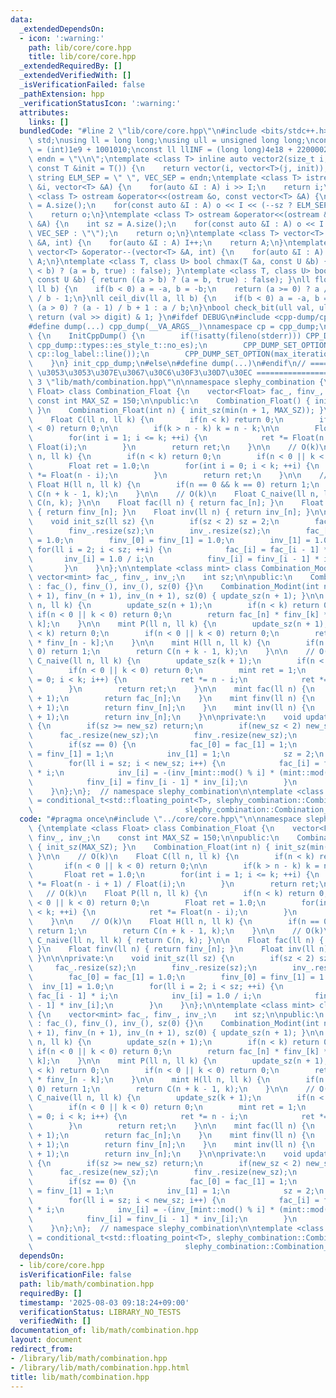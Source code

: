 ```yaml
---
data:
  _extendedDependsOn:
  - icon: ':warning:'
    path: lib/core/core.hpp
    title: lib/core/core.hpp
  _extendedRequiredBy: []
  _extendedVerifiedWith: []
  _isVerificationFailed: false
  _pathExtension: hpp
  _verificationStatusIcon: ':warning:'
  attributes:
    links: []
  bundledCode: "#line 2 \"lib/core/core.hpp\"\n#include <bits/stdc++.h>\nusing namespace\
    \ std;\nusing ll = long long;\nusing ull = unsigned long long;\nconst int INF\
    \ = (int)1e9 + 1001010;\nconst ll llINF = (long long)4e18 + 22000020;\nconst string\
    \ endn = \"\\n\";\ntemplate <class T> inline auto vector2(size_t i, size_t j,\
    \ const T &init = T()) {\n    return vector(i, vector<T>(j, init));\n}\nconst\
    \ string ELM_SEP = \" \", VEC_SEP = endn;\ntemplate <class T> istream &operator>>(istream\
    \ &i, vector<T> &A) {\n    for(auto &I : A) i >> I;\n    return i;\n}\ntemplate\
    \ <class T> ostream &operator<<(ostream &o, const vector<T> &A) {\n    int sz\
    \ = A.size();\n    for(const auto &I : A) o << I << (--sz ? ELM_SEP : \"\");\n\
    \    return o;\n}\ntemplate <class T> ostream &operator<<(ostream &o, const vector<vector<T>>\
    \ &A) {\n    int sz = A.size();\n    for(const auto &I : A) o << I << (--sz ?\
    \ VEC_SEP : \"\");\n    return o;\n}\ntemplate <class T> vector<T> &operator++(vector<T>\
    \ &A, int) {\n    for(auto &I : A) I++;\n    return A;\n}\ntemplate <class T>\
    \ vector<T> &operator--(vector<T> &A, int) {\n    for(auto &I : A) I--;\n    return\
    \ A;\n}\ntemplate <class T, class U> bool chmax(T &a, const U &b) { return ((a\
    \ < b) ? (a = b, true) : false); }\ntemplate <class T, class U> bool chmin(T &a,\
    \ const U &b) { return ((a > b) ? (a = b, true) : false); }\nll floor_div(ll a,\
    \ ll b) {\n    if(b < 0) a = -a, b = -b;\n    return (a >= 0) ? a / b : (a + 1)\
    \ / b - 1;\n}\nll ceil_div(ll a, ll b) {\n    if(b < 0) a = -a, b = -b;\n    return\
    \ (a > 0) ? (a - 1) / b + 1 : a / b;\n}\nbool check_bit(ull val, ull digit) {\
    \ return (val >> digit) & 1; }\n#ifdef DEBUG\n#include <cpp-dump/cpp-dump.hpp>\n\
    #define dump(...) cpp_dump(__VA_ARGS__)\nnamespace cp = cpp_dump;\nstruct InitCppDump\
    \ {\n    InitCppDump() {\n        if(!isatty(fileno(stderr))) CPP_DUMP_SET_OPTION(es_style,\
    \ cpp_dump::types::es_style_t::no_es);\n        CPP_DUMP_SET_OPTION(log_label_func,\
    \ cp::log_label::line());\n        CPP_DUMP_SET_OPTION(max_iteration_count, 30);\n\
    \    }\n} init_cpp_dump;\n#else\n#define dump(...)\n#endif\n// ====================\
    \ \u3053\u3053\u307E\u3067\u30C6\u30F3\u30D7\u30EC ====================\n#line\
    \ 3 \"lib/math/combination.hpp\"\n\nnamespace slephy_combination {\ntemplate <class\
    \ Float> class Combination_Float {\n    vector<Float> fac_, finv_, inv_;\n   \
    \ const int MAX_SZ = 150;\n\npublic:\n    Combination_Float() { init_sz(MAX_SZ);\
    \ }\n    Combination_Float(int n) { init_sz(min(n + 1, MAX_SZ)); }\n\n    // O(k)\n\
    \    Float C(ll n, ll k) {\n        if(n < k) return 0;\n        if(n < 0 || k\
    \ < 0) return 0;\n\n        if(k > n - k) k = n - k;\n\n        Float ret = 1.0;\n\
    \        for(int i = 1; i <= k; ++i) {\n            ret *= Float(n - i + 1) /\
    \ Float(i);\n        }\n        return ret;\n    }\n\n    // O(k)\n    Float P(ll\
    \ n, ll k) {\n        if(n < k) return 0;\n        if(n < 0 || k < 0) return 0;\n\
    \        Float ret = 1.0;\n        for(int i = 0; i < k; ++i) {\n            ret\
    \ *= Float(n - i);\n        }\n        return ret;\n    }\n\n    // O(k)\n   \
    \ Float H(ll n, ll k) {\n        if(n == 0 && k == 0) return 1;\n        return\
    \ C(n + k - 1, k);\n    }\n\n    // O(k)\n    Float C_naive(ll n, ll k) { return\
    \ C(n, k); }\n\n    Float fac(ll n) { return fac_[n]; }\n    Float finv(ll n)\
    \ { return finv_[n]; }\n    Float inv(ll n) { return inv_[n]; }\n\n\nprivate:\n\
    \    void init_sz(ll sz) {\n        if(sz < 2) sz = 2;\n        fac_.resize(sz);\n\
    \        finv_.resize(sz);\n        inv_.resize(sz);\n        fac_[0] = fac_[1]\
    \ = 1.0;\n        finv_[0] = finv_[1] = 1.0;\n        inv_[1] = 1.0;\n       \
    \ for(ll i = 2; i < sz; ++i) {\n            fac_[i] = fac_[i - 1] * i;\n     \
    \       inv_[i] = 1.0 / i;\n            finv_[i] = finv_[i - 1] * inv_[i];\n \
    \       }\n    }\n};\n\ntemplate <class mint> class Combination_Modint {\n   \
    \ vector<mint> fac_, finv_, inv_;\n    int sz;\n\npublic:\n    Combination_Modint()\
    \ : fac_(), finv_(), inv_(), sz(0) {}\n    Combination_Modint(int n) : fac_(n\
    \ + 1), finv_(n + 1), inv_(n + 1), sz(0) { update_sz(n + 1); }\n\n    mint C(ll\
    \ n, ll k) {\n        update_sz(n + 1);\n        if(n < k) return 0;\n       \
    \ if(n < 0 || k < 0) return 0;\n        return fac_[n] * finv_[k] * finv_[n -\
    \ k];\n    }\n\n    mint P(ll n, ll k) {\n        update_sz(n + 1);\n        if(n\
    \ < k) return 0;\n        if(n < 0 || k < 0) return 0;\n        return fac_[n]\
    \ * finv_[n - k];\n    }\n\n    mint H(ll n, ll k) {\n        if(n == 0 && k ==\
    \ 0) return 1;\n        return C(n + k - 1, k);\n    }\n\n    // O(k)\n    mint\
    \ C_naive(ll n, ll k) {\n        update_sz(k + 1);\n        if(n < k) return 0;\n\
    \        if(n < 0 || k < 0) return 0;\n        mint ret = 1;\n        for(ll i\
    \ = 0; i < k; i++) {\n            ret *= n - i;\n            ret *= inv_[i + 1];\n\
    \        }\n        return ret;\n    }\n\n    mint fac(ll n) {\n        update_sz(n\
    \ + 1);\n        return fac_[n];\n    }\n    mint finv(ll n) {\n        update_sz(n\
    \ + 1);\n        return finv_[n];\n    }\n    mint inv(ll n) {\n        update_sz(n\
    \ + 1);\n        return inv_[n];\n    }\n\nprivate:\n    void update_sz(ll new_sz)\
    \ {\n        if(sz >= new_sz) return;\n        if(new_sz < 2) new_sz = 2;\n  \
    \      fac_.resize(new_sz);\n        finv_.resize(new_sz);\n        inv_.resize(new_sz);\n\
    \        if(sz == 0) {\n            fac_[0] = fac_[1] = 1;\n            finv_[0]\
    \ = finv_[1] = 1;\n            inv_[1] = 1;\n            sz = 2;\n        }\n\
    \        for(ll i = sz; i < new_sz; i++) {\n            fac_[i] = fac_[i - 1]\
    \ * i;\n            inv_[i] = -(inv_[mint::mod() % i] * (mint::mod() / i));\n\
    \            finv_[i] = finv_[i - 1] * inv_[i];\n        }\n        sz = new_sz;\n\
    \    }\n};\n};  // namespace slephy_combination\n\ntemplate <class T>\nusing Combination\
    \ = conditional_t<std::floating_point<T>, slephy_combination::Combination_Float<T>,\n\
    \                                  slephy_combination::Combination_Modint<T>>;\n"
  code: "#pragma once\n#include \"../core/core.hpp\"\n\nnamespace slephy_combination\
    \ {\ntemplate <class Float> class Combination_Float {\n    vector<Float> fac_,\
    \ finv_, inv_;\n    const int MAX_SZ = 150;\n\npublic:\n    Combination_Float()\
    \ { init_sz(MAX_SZ); }\n    Combination_Float(int n) { init_sz(min(n + 1, MAX_SZ));\
    \ }\n\n    // O(k)\n    Float C(ll n, ll k) {\n        if(n < k) return 0;\n \
    \       if(n < 0 || k < 0) return 0;\n\n        if(k > n - k) k = n - k;\n\n \
    \       Float ret = 1.0;\n        for(int i = 1; i <= k; ++i) {\n            ret\
    \ *= Float(n - i + 1) / Float(i);\n        }\n        return ret;\n    }\n\n \
    \   // O(k)\n    Float P(ll n, ll k) {\n        if(n < k) return 0;\n        if(n\
    \ < 0 || k < 0) return 0;\n        Float ret = 1.0;\n        for(int i = 0; i\
    \ < k; ++i) {\n            ret *= Float(n - i);\n        }\n        return ret;\n\
    \    }\n\n    // O(k)\n    Float H(ll n, ll k) {\n        if(n == 0 && k == 0)\
    \ return 1;\n        return C(n + k - 1, k);\n    }\n\n    // O(k)\n    Float\
    \ C_naive(ll n, ll k) { return C(n, k); }\n\n    Float fac(ll n) { return fac_[n];\
    \ }\n    Float finv(ll n) { return finv_[n]; }\n    Float inv(ll n) { return inv_[n];\
    \ }\n\n\nprivate:\n    void init_sz(ll sz) {\n        if(sz < 2) sz = 2;\n   \
    \     fac_.resize(sz);\n        finv_.resize(sz);\n        inv_.resize(sz);\n\
    \        fac_[0] = fac_[1] = 1.0;\n        finv_[0] = finv_[1] = 1.0;\n      \
    \  inv_[1] = 1.0;\n        for(ll i = 2; i < sz; ++i) {\n            fac_[i] =\
    \ fac_[i - 1] * i;\n            inv_[i] = 1.0 / i;\n            finv_[i] = finv_[i\
    \ - 1] * inv_[i];\n        }\n    }\n};\n\ntemplate <class mint> class Combination_Modint\
    \ {\n    vector<mint> fac_, finv_, inv_;\n    int sz;\n\npublic:\n    Combination_Modint()\
    \ : fac_(), finv_(), inv_(), sz(0) {}\n    Combination_Modint(int n) : fac_(n\
    \ + 1), finv_(n + 1), inv_(n + 1), sz(0) { update_sz(n + 1); }\n\n    mint C(ll\
    \ n, ll k) {\n        update_sz(n + 1);\n        if(n < k) return 0;\n       \
    \ if(n < 0 || k < 0) return 0;\n        return fac_[n] * finv_[k] * finv_[n -\
    \ k];\n    }\n\n    mint P(ll n, ll k) {\n        update_sz(n + 1);\n        if(n\
    \ < k) return 0;\n        if(n < 0 || k < 0) return 0;\n        return fac_[n]\
    \ * finv_[n - k];\n    }\n\n    mint H(ll n, ll k) {\n        if(n == 0 && k ==\
    \ 0) return 1;\n        return C(n + k - 1, k);\n    }\n\n    // O(k)\n    mint\
    \ C_naive(ll n, ll k) {\n        update_sz(k + 1);\n        if(n < k) return 0;\n\
    \        if(n < 0 || k < 0) return 0;\n        mint ret = 1;\n        for(ll i\
    \ = 0; i < k; i++) {\n            ret *= n - i;\n            ret *= inv_[i + 1];\n\
    \        }\n        return ret;\n    }\n\n    mint fac(ll n) {\n        update_sz(n\
    \ + 1);\n        return fac_[n];\n    }\n    mint finv(ll n) {\n        update_sz(n\
    \ + 1);\n        return finv_[n];\n    }\n    mint inv(ll n) {\n        update_sz(n\
    \ + 1);\n        return inv_[n];\n    }\n\nprivate:\n    void update_sz(ll new_sz)\
    \ {\n        if(sz >= new_sz) return;\n        if(new_sz < 2) new_sz = 2;\n  \
    \      fac_.resize(new_sz);\n        finv_.resize(new_sz);\n        inv_.resize(new_sz);\n\
    \        if(sz == 0) {\n            fac_[0] = fac_[1] = 1;\n            finv_[0]\
    \ = finv_[1] = 1;\n            inv_[1] = 1;\n            sz = 2;\n        }\n\
    \        for(ll i = sz; i < new_sz; i++) {\n            fac_[i] = fac_[i - 1]\
    \ * i;\n            inv_[i] = -(inv_[mint::mod() % i] * (mint::mod() / i));\n\
    \            finv_[i] = finv_[i - 1] * inv_[i];\n        }\n        sz = new_sz;\n\
    \    }\n};\n};  // namespace slephy_combination\n\ntemplate <class T>\nusing Combination\
    \ = conditional_t<std::floating_point<T>, slephy_combination::Combination_Float<T>,\n\
    \                                  slephy_combination::Combination_Modint<T>>;\n"
  dependsOn:
  - lib/core/core.hpp
  isVerificationFile: false
  path: lib/math/combination.hpp
  requiredBy: []
  timestamp: '2025-08-03 09:18:24+09:00'
  verificationStatus: LIBRARY_NO_TESTS
  verifiedWith: []
documentation_of: lib/math/combination.hpp
layout: document
redirect_from:
- /library/lib/math/combination.hpp
- /library/lib/math/combination.hpp.html
title: lib/math/combination.hpp
---
```

